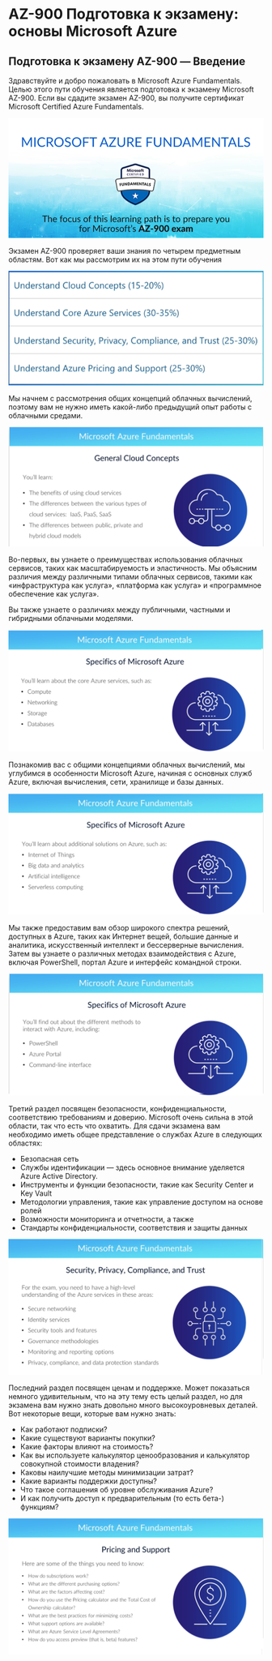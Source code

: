 # AZ-900 Подготовка к экзамену: основы Microsoft Azure

## Подготовка к экзамену AZ-900 — Введение


Здравствуйте и добро пожаловать в Microsoft Azure Fundamentals. Целью этого пути обучения является подготовка к экзамену Microsoft AZ-900. Если вы сдадите экзамен AZ-900, вы получите сертификат Microsoft Certified Azure Fundamentals.

![Sample Image](./picture/picture1.png)


Экзамен AZ-900 проверяет ваши знания по четырем предметным областям. Вот как мы рассмотрим их на этом пути обучения


![Sample Image](./picture/picture2.png)



Мы начнем с рассмотрения общих концепций облачных вычислений, поэтому вам не нужно иметь какой-либо предыдущий опыт работы с облачными средами. 


![Sample Image](./picture/picture3.png)


Во-первых, вы узнаете о преимуществах использования облачных сервисов, таких как масштабируемость и эластичность. Мы объясним различия между различными типами облачных сервисов, такими как «инфраструктура как услуга», «платформа как услуга» и «программное обеспечение как услуга». 

Вы также узнаете о различиях между публичными, частными и гибридными облачными моделями.

![Sample Image](./picture/picture4.png)


Познакомив вас с общими концепциями облачных вычислений, мы углубимся в особенности Microsoft Azure, начиная с основных служб Azure, включая вычисления, сети, хранилище и базы данных. 


![Sample Image](./picture/picture5.png)

Мы также предоставим вам обзор широкого спектра решений, доступных в Azure, таких как Интернет вещей, большие данные и аналитика, искусственный интеллект и бессерверные вычисления. Затем вы узнаете о различных методах взаимодействия с Azure, включая PowerShell, портал Azure и интерфейс командной строки.

![Sample Image](./picture/picture6.png)

Третий раздел посвящен безопасности, конфиденциальности, соответствию требованиям и доверию. Microsoft очень сильна в этой области, так что есть что охватить. Для сдачи экзамена вам необходимо иметь общее представление о службах Azure в следующих областях:

- Безопасная сеть
- Службы идентификации — здесь основное внимание уделяется Azure Active Directory.
- Инструменты и функции безопасности, такие как Security Center и Key Vault
- Методологии управления, такие как управление доступом на основе ролей
- Возможности мониторинга и отчетности, а также
- Стандарты конфиденциальности, соответствия и защиты данных

![Sample Image](./picture/picture7.png)

Последний раздел посвящен ценам и поддержке. Может показаться немного удивительным, что на эту тему есть целый раздел, но для экзамена вам нужно знать довольно много высокоуровневых деталей. Вот некоторые вещи, которые вам нужно знать:

- Как работают подписки?
- Какие существуют варианты покупки?
- Какие факторы влияют на стоимость?
- Как вы используете калькулятор ценообразования и калькулятор совокупной стоимости владения?
- Каковы наилучшие методы минимизации затрат?
- Какие варианты поддержки доступны?
- Что такое соглашения об уровне обслуживания Azure?
- И как получить доступ к предварительным (то есть бета-) функциям?

![Sample Image](./picture/picture8.png)